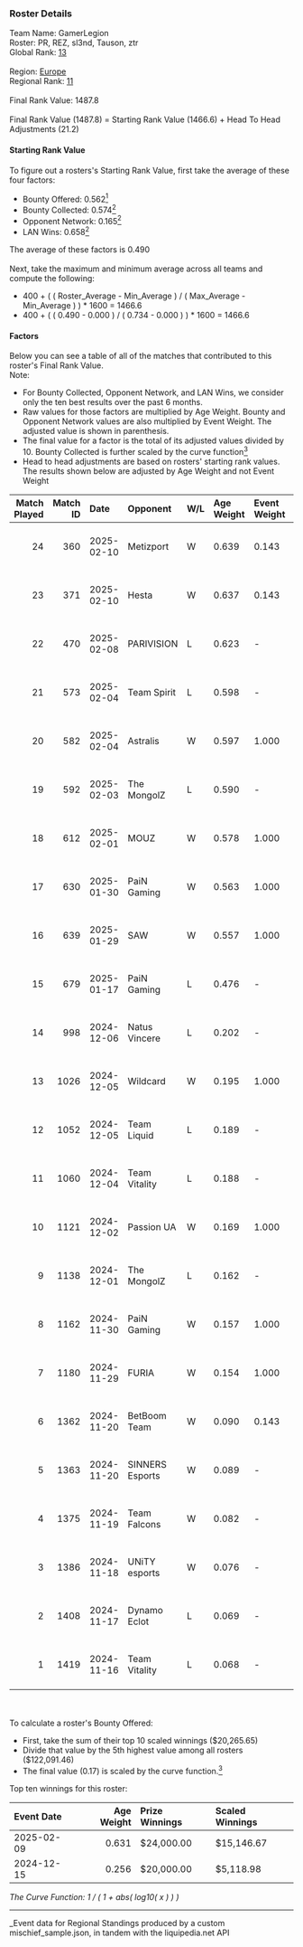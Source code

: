 ### Roster Details<br />
Team Name: GamerLegion<br />
Roster: PR, REZ, sl3nd, Tauson, ztr<br />
Global Rank: [13](../../standings_global_2025_05_05.md)<br />
<br />
Region: [Europe]( ../../standings_europe_2025_05_05.md)<br />
Regional Rank: [11]( ../../standings_europe_2025_05_05.md)<br />
<br />
Final Rank Value:  1487.8<br />
<br />
Final Rank Value (1487.8) = Starting Rank Value (1466.6) + Head To Head Adjustments (21.2)<br />

#### Starting Rank Value<br />
To figure out a rosters's Starting Rank Value, first take the average of these four factors:<br />
- Bounty Offered: 0.562[<sup>1</sup>](#table2)
- Bounty Collected: 0.574[<sup>2</sup>](#table1)
- Opponent Network: 0.165[<sup>2</sup>](#table1)
- LAN Wins: 0.658[<sup>2</sup>](#table1)

The average of these factors is 0.490<br />
<br />
Next, take the maximum and minimum average across all teams and compute the following:<br />
- 400 + ( ( Roster_Average - Min_Average ) / ( Max_Average - Min_Average ) ) * 1600 = 1466.6
- 400 + ( ( 0.490 - 0.000 ) / ( 0.734 - 0.000 ) ) * 1600 = 1466.6


#### Factors<br />
Below you can see a table of all of the matches that contributed to this roster's Final Rank Value.<br />
Note:<br />

- For Bounty Collected, Opponent Network, and LAN Wins, we consider only the ten best results over the past 6 months.
- Raw values for those factors are multiplied by Age Weight. Bounty and Opponent Network values are also multiplied by Event Weight. The adjusted value is shown in parenthesis.
- The final value for a factor is the total of its adjusted values divided by 10. Bounty Collected is further scaled by the curve function[<sup>3</sup>](#curveFunction)
- Head to head adjustments are based on rosters' starting rank values. The results shown below are adjusted by Age Weight and not Event Weight
<span id="table1"></span><br />


| Match Played | Match ID | Date       | Opponent        | W/L | Age Weight | Event Weight | Bounty Collected | Opponent Network | LAN Wins  | H2H Adj. | Roster                           |
| -: | -: | :- | :- | :- | :- | :- | :- | :- | :- | -: | :- |
|           24 |      360 | 2025-02-10 | Metizport       | W   | 0.639      | 0.143        | 0.033 (0.003)    | 0.307 (0.028)    | -         |     0.40 | PR, REZ, sl3nd, Tauson, ztr      |
|           23 |      371 | 2025-02-10 | Hesta           | W   | 0.637      | 0.143        | -                | 0.362 (0.033)    | -         |     0.12 | PR, REZ, sl3nd, Tauson, ztr      |
|           22 |      470 | 2025-02-08 | PARIVISION      | L   | 0.623      | -            | -                | -                | -         |   -19.45 | PR, REZ, sl3nd, Tauson, ztr      |
|           21 |      573 | 2025-02-04 | Team Spirit     | L   | 0.598      | -            | -                | -                | -         |    -1.27 | PR, REZ, sl3nd, Tauson, ztr      |
|           20 |      582 | 2025-02-04 | Astralis        | W   | 0.597      | 1.000        | 0.973 (0.581)    | 1.000 (0.597)    | 1 (0.597) |    16.98 | PR, REZ, sl3nd, Tauson, ztr      |
|           19 |      592 | 2025-02-03 | The MongolZ     | L   | 0.590      | -            | -                | -                | -         |    -2.11 | PR, REZ, sl3nd, Tauson, ztr      |
|           18 |      612 | 2025-02-01 | MOUZ            | W   | 0.578      | 1.000        | 1.000 (0.578)    | 0.536 (0.310)    | 1 (0.578) |    17.12 | PR, REZ, sl3nd, Tauson, ztr      |
|           17 |      630 | 2025-01-30 | PaiN Gaming     | W   | 0.563      | 1.000        | 0.502 (0.283)    | 0.485 (0.273)    | 1 (0.563) |    12.84 | PR, REZ, sl3nd, Tauson, ztr      |
|           16 |      639 | 2025-01-29 | SAW             | W   | 0.557      | 1.000        | 0.384 (0.214)    | 0.311 (0.173)    | 1 (0.557) |     4.61 | PR, REZ, sl3nd, Tauson, ztr      |
|           15 |      679 | 2025-01-17 | PaiN Gaming     | L   | 0.476      | -            | -                | -                | -         |    -4.25 | PR, REZ, sl3nd, Tauson, ztr      |
|           14 |      998 | 2024-12-06 | Natus Vincere   | L   | 0.202      | -            | -                | -                | -         |    -2.48 | FL4MUS, sl3nd, Tauson, volt, ztr |
|           13 |     1026 | 2024-12-05 | Wildcard        | W   | 0.195      | 1.000        | 0.249 (0.049)    | 0.349 (0.068)    | 1 (0.195) |     1.28 | FL4MUS, sl3nd, Tauson, volt, ztr |
|           12 |     1052 | 2024-12-05 | Team Liquid     | L   | 0.189      | -            | -                | -                | -         |    -3.88 | FL4MUS, sl3nd, Tauson, volt, ztr |
|           11 |     1060 | 2024-12-04 | Team Vitality   | L   | 0.188      | -            | -                | -                | -         |    -0.75 | FL4MUS, sl3nd, Tauson, volt, ztr |
|           10 |     1121 | 2024-12-02 | Passion UA      | W   | 0.169      | 1.000        | 0.032 (0.005)    | 0.277 (0.047)    | 1 (0.169) |     0.22 | FL4MUS, sl3nd, Tauson, volt, ztr |
|            9 |     1138 | 2024-12-01 | The MongolZ     | L   | 0.162      | -            | -                | -                | -         |    -0.54 | FL4MUS, sl3nd, Tauson, volt, ztr |
|            8 |     1162 | 2024-11-30 | PaiN Gaming     | W   | 0.157      | 1.000        | 0.502 (0.079)    | 0.485 (0.076)    | 1 (0.157) |     3.58 | FL4MUS, sl3nd, Tauson, volt, ztr |
|            7 |     1180 | 2024-11-29 | FURIA           | W   | 0.154      | 1.000        | 0.094 (0.014)    | 0.279 (0.043)    | 1 (0.154) |     0.90 | FL4MUS, sl3nd, Tauson, volt, ztr |
|            6 |     1362 | 2024-11-20 | BetBoom Team    | W   | 0.090      | 0.143        | 0.110 (0.001)    | -                | 1 (0.090) |     0.13 | FL4MUS, sl3nd, Tauson, volt, ztr |
|            5 |     1363 | 2024-11-20 | SINNERS Esports | W   | 0.089      | -            | -                | -                | 1 (0.089) |     0.06 | FL4MUS, sl3nd, Tauson, volt, ztr |
|            4 |     1375 | 2024-11-19 | Team Falcons    | W   | 0.082      | -            | -                | -                | -         |     0.01 | FL4MUS, sl3nd, Tauson, volt, ztr |
|            3 |     1386 | 2024-11-18 | UNiTY esports   | W   | 0.076      | -            | -                | -                | -         |     0.04 | FL4MUS, sl3nd, Tauson, volt, ztr |
|            2 |     1408 | 2024-11-17 | Dynamo Eclot    | L   | 0.069      | -            | -                | -                | -         |    -2.10 | FL4MUS, sl3nd, Tauson, volt, ztr |
|            1 |     1419 | 2024-11-16 | Team Vitality   | L   | 0.068      | -            | -                | -                | -         |    -0.27 | FL4MUS, sl3nd, Tauson, volt, ztr |

<br />
<span id="table2"></span><br />
To calculate a roster's Bounty Offered:<br />

- First, take the sum of their top 10 scaled winnings ($20,265.65)
- Divide that value by the 5th highest value among all rosters ($122,091.46)
- The final value (0.17) is scaled by the curve function.[<sup>3</sup>](#curveFunction)

Top ten winnings for this roster:<br />

| Event Date | Age Weight | Prize Winnings | Scaled Winnings |
| :- | -: | :- | :- |
| 2025-02-09 |      0.631 | $24,000.00     | $15,146.67      |
| 2024-12-15 |      0.256 | $20,000.00     | $5,118.98       |


<span id="curveFunction"></span>_The Curve Function: 1 / ( 1 + abs( log10( x ) ) )_<br />

---
_Event data for Regional Standings produced by a custom mischief_sample.json, in tandem with the liquipedia.net API<br />
